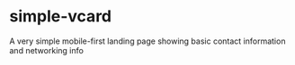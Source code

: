 # simple-vcard
A very simple mobile-first landing page showing basic contact information and networking info
